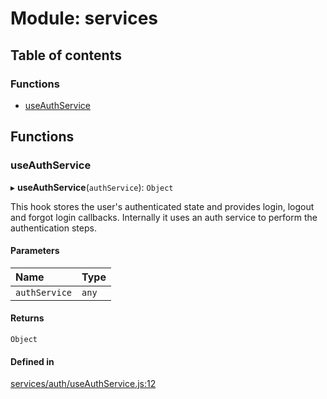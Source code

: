 # Module: services

## Table of contents

### Functions

- [useAuthService](services.md#useauthservice)

## Functions

### useAuthService

▸ **useAuthService**(`authService`): `Object`

This hook stores the user's authenticated state and provides
login, logout and forgot login callbacks. Internally it uses
an auth service to perform the authentication steps.

#### Parameters

| Name          | Type  |
| :------------ | :---- |
| `authService` | `any` |

#### Returns

`Object`

#### Defined in

[services/auth/useAuthService.js:12](https://github.com/Apartment-Snapshot/snapshot-ui/blob/46bc539/app/src/services/auth/useAuthService.js#L12)
